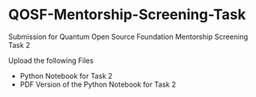 # QOSF-Mentorship-Screening-Task
Submission for Quantum Open Source Foundation Mentorship Screening Task 2

Upload the following Files
+ Python Notebook for Task 2
+ PDF Version of the Python Notebook for Task 2
